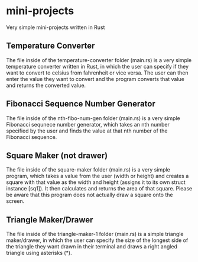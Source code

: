 # mini-projects
Very simple mini-projects written in Rust

## Temperature Converter
The file inside of the temperature-converter folder (main.rs) is a very simple temperature converter written in Rust, in which the user can specify if they want to convert to celsius from fahrenheit or vice versa. The user can then enter the value they want to convert and the program converts that value and returns the converted value.

## Fibonacci Sequence Number Generator
The file inside of the nth-fibo-num-gen folder (main.rs) is a very simple Fibonacci sequnece number generator, which takes an nth number specified by the user and finds the value at that nth number of the Fibonacci sequence.

## Square Maker (not drawer)
The file inside of the square-maker folder (main.rs) is a very simple program, which takes a value from the user (width or height) and creates a square with that value as the width and height (assigns it to its own struct instance [sq1]). It then calculates and returns the area of that square. Please be aware that this program does not actually draw a square onto the screen.

## Triangle Maker/Drawer
The file inside of the triangle-maker-1 folder (main.rs) is a simple triangle maker/drawer, in which the user can specify the size of the longest side of the triangle they want drawn in their terminal and draws a right angled triangle using asterisks (*).
